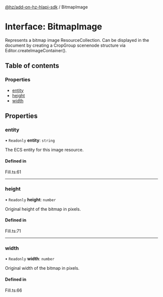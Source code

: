 [@hz/add-on-hz-hlapi-sdk](../overview.md) / BitmapImage

# Interface: BitmapImage

Represents a bitmap image ResourceCollection. Can be displayed in the document by creating a CropGroup scenenode
structure via Editor.createImageContainer().

## Table of contents

### Properties

- [entity](BitmapImage.md#entity)
- [height](BitmapImage.md#height)
- [width](BitmapImage.md#width)

## Properties

### <a id="entity" name="entity"></a> entity

• `Readonly` **entity**: `string`

The ECS entity for this image resource.

#### Defined in

Fill.ts:61

___

### <a id="height" name="height"></a> height

• `Readonly` **height**: `number`

Original height of the bitmap in pixels.

#### Defined in

Fill.ts:71

___

### <a id="width" name="width"></a> width

• `Readonly` **width**: `number`

Original width of the bitmap in pixels.

#### Defined in

Fill.ts:66
